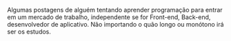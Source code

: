Algumas postagens de alguém tentando aprender programação para entrar em um mercado de trabalho, independente se for Front-end, Back-end, desenvolvedor de aplicativo.
Não importando o quão longo ou monótono irá ser os estudos.

